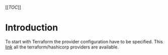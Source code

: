 [[_TOC_]]

# Introduction
To start with Terraform the provider configuration have to be specified. This [link](https://registry.terraform.io/browse/providers) all the terraform/hashicorp providers are available.